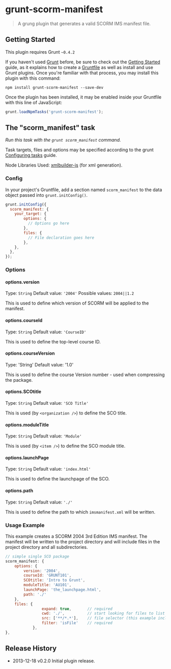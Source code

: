 # grunt-scorm-manifest

> A grung plugin that generates a valid SCORM IMS manifest file.

## Getting Started
This plugin requires Grunt `~0.4.2`

If you haven't used [Grunt](http://gruntjs.com/) before, be sure to check out the [Getting Started](http://gruntjs.com/getting-started) guide, as it explains how to create a [Gruntfile](http://gruntjs.com/sample-gruntfile) as well as install and use Grunt plugins. Once you're familiar with that process, you may install this plugin with this command:

```shell
npm install grunt-scorm-manifest --save-dev
```

Once the plugin has been installed, it may be enabled inside your Gruntfile with this line of JavaScript:

```js
grunt.loadNpmTasks('grunt-scorm-manifest');
```

## The "scorm_manifest" task

_Run this task with the `grunt scorm_manifest` command._

Task targets, files and options may be specified according to the grunt [Configuring tasks](http://gruntjs.com/configuring-tasks) guide.

Node Libraries Used:
[xmlbuilder-js](https://github.com/oozcitak/xmlbuilder-js) (for xml generation).

### Config

In your project's Gruntfile, add a section named `scorm_manifest` to the data object passed into `grunt.initConfig()`.

```js
grunt.initConfig({
  scorm_manifest: {
    your_target: {
		options: {
		  // Options go here
		},
		files: {
		  // File declaration goes here
		},
	},
  },
});
```

### Options

#### options.version
Type: `String`
Default value: `'2004'`
Possible values: `2004||1.2`

This is used to define which version of SCORM will be applied to the manifest.

#### options.courseId
Type: `String`
Default value: `'CourseID'`

This is used to define the top-level course ID.

#### options.courseVersion
Type: 'String'
Default value: '1.0'

This is used to define the course Version number - used when compressing the package.

#### options.SCOtitle
Type: `String`
Default value: `'SCO Title'`

This is used (by `<organization />`) to define the SCO title.

#### options.moduleTitle
Type: `String`
Default value: `'Module'`

This is used (by `<item />`) to define the SCO module title.

#### options.launchPage
Type: `String`
Default value: `'index.html'`

This is used to define the launchpage of the SCO.

#### options.path
Type: `String`
Default value: `'./'`

This is used to define the path to which `imsmanifest.xml` will be written.

### Usage Example

This example creates a SCORM 2004 3rd Edition IMS manifest. The manifest will be written to the project directory and will include files in the project directory and all subdirectories.

```js
// simple single SCO package
scorm_manifest: {
	options: {
		version: '2004',
		courseId: 'GRUNT101',
		SCOtitle: 'Intro to Grunt',
		moduleTitle: 'AU101',
		launchPage: 'the_launchpage.html',
		path: './'
	},
	files: {
				expand: true,	 	// required
				cwd: './', 			// start looking for files to list in the same dir as Gruntfile 
				src: ['**/*.*'], 	// file selector (this example includes subdirectories)
				filter: 'isFile'	// required
			},
},
```

## Release History
  * 2013-12-18   v0.2.0   Initial plugin release.
